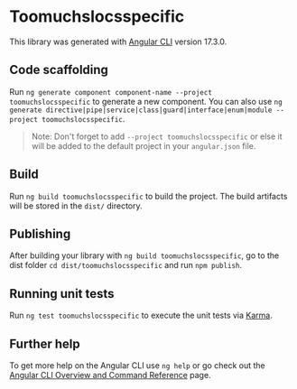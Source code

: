 # Toomuchslocsspecific

This library was generated with [Angular CLI](https://github.com/angular/angular-cli) version 17.3.0.

## Code scaffolding

Run `ng generate component component-name --project toomuchslocsspecific` to generate a new component. You can also use `ng generate directive|pipe|service|class|guard|interface|enum|module --project toomuchslocsspecific`.
> Note: Don't forget to add `--project toomuchslocsspecific` or else it will be added to the default project in your `angular.json` file. 

## Build

Run `ng build toomuchslocsspecific` to build the project. The build artifacts will be stored in the `dist/` directory.

## Publishing

After building your library with `ng build toomuchslocsspecific`, go to the dist folder `cd dist/toomuchslocsspecific` and run `npm publish`.

## Running unit tests

Run `ng test toomuchslocsspecific` to execute the unit tests via [Karma](https://karma-runner.github.io).

## Further help

To get more help on the Angular CLI use `ng help` or go check out the [Angular CLI Overview and Command Reference](https://angular.io/cli) page.
